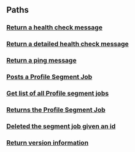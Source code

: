 
<a name="paths"></a>
## Paths

<a name="ref-healthroute"></a>
### [Return a health check message](operations/healthRoute.md#healthroute)

<a name="ref-detailedhealthroute"></a>
### [Return a detailed health check message](operations/detailedHealthRoute.md#detailedhealthroute)

<a name="ref-pingroute"></a>
### [Return a ping message](operations/pingRoute.md#pingroute)

<a name="ref-postsegmentjobroute"></a>
### [Posts a Profile Segment Job](operations/postSegmentJobRoute.md#postsegmentjobroute)

<a name="ref-getsegmentjobsroute"></a>
### [Get list of all Profile segment jobs](operations/getSegmentJobsRoute.md#getsegmentjobsroute)

<a name="ref-getsegmentjobroute"></a>
### [Returns the Profile Segment Job](operations/getSegmentJobRoute.md#getsegmentjobroute)

<a name="ref-deletesegmentjobroute"></a>
### [Deleted the segment job given an id](operations/deleteSegmentJobRoute.md#deletesegmentjobroute)

<a name="ref-versionroute"></a>
### [Return version information](operations/versionRoute.md#versionroute)


